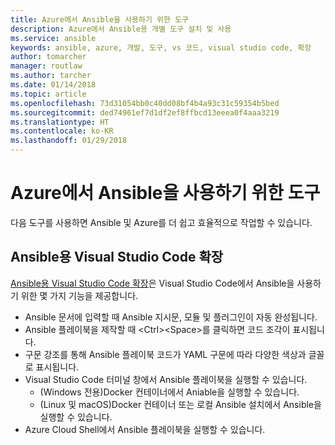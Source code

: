 ```yaml
---
title: Azure에서 Ansible을 사용하기 위한 도구
description: Azure에서 Ansible용 개별 도구 설치 및 사용
ms.service: ansible
keywords: ansible, azure, 개발, 도구, vs 코드, visual studio code, 확장
author: tomarcher
manager: routlaw
ms.author: tarcher
ms.date: 01/14/2018
ms.topic: article
ms.openlocfilehash: 73d31054bb0c40dd08bf4b4a93c31c59354b5bed
ms.sourcegitcommit: ded74961ef7d1df2ef8ffbcd13eeea0f4aaa3219
ms.translationtype: HT
ms.contentlocale: ko-KR
ms.lasthandoff: 01/29/2018
---
```

# <a name="tools-for-using-ansible-with-azure"></a>Azure에서 Ansible을 사용하기 위한 도구

다음 도구를 사용하면 Ansible 및 Azure를 더 쉽고 효율적으로 작업할 수 있습니다.

## <a name="visual-studio-code-extension-for-ansible"></a>Ansible용 Visual Studio Code 확장

[Ansible용 Visual Studio Code 확장](https://marketplace.visualstudio.com/items?itemName=vscoss.vscode-ansible)은 Visual Studio Code에서 Ansible을 사용하기 위한 몇 가지 기능을 제공합니다.

- Ansible 문서에 입력할 때 Ansible 지시문, 모듈 및 플러그인이 자동 완성됩니다.
- Ansible 플레이북을 제작할 때 &lt;Ctrl>&lt;Space>를 클릭하면 코드 조각이 표시됩니다.
- 구문 강조를 통해 Ansible 플레이북 코드가 YAML 구문에 따라 다양한 색상과 글꼴로 표시됩니다.
- Visual Studio Code 터미널 창에서 Ansible 플레이북을 실행할 수 있습니다.
    - (Windows 전용)Docker 컨테이너에서 Aniable을 실행할 수 있습니다.
    - (Linux 및 macOS)Docker 컨테이너 또는 로컬 Ansible 설치에서 Ansible을 실행할 수 있습니다. 
- Azure Cloud Shell에서 Ansible 플레이북을 실행할 수 있습니다.
